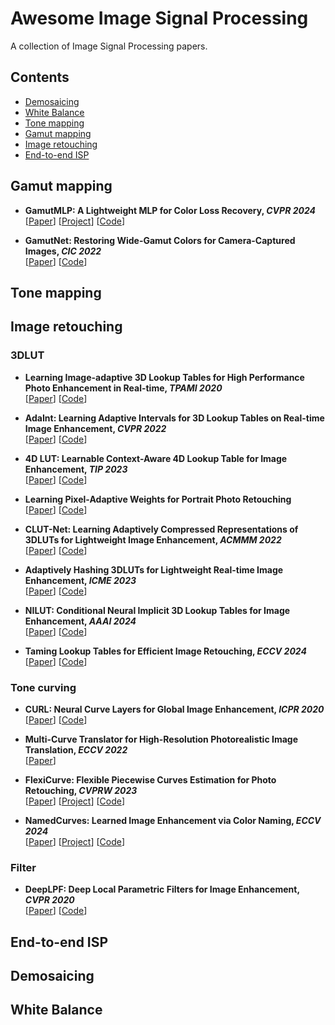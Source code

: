 <!-- The superlink doesn't support uppercases -->
# Awesome Image Signal Processing

A collection of Image Signal Processing papers.

## Contents

- [Demosaicing](#Demosaicing)
- [White Balance](#White-balanc)
- [Tone mapping](#Tone-mapping)
- [Gamut mapping](#Gamut-mapping)
- [Image retouching](#Image-retouching)
- [End-to-end ISP](#End-to-end-ISP)


 <!-- Template: - **Title, *TPAMI 2020***\
[[Paper]()]
[[Project]()]
[[Code]()]--> 

## Gamut mapping

- **GamutMLP: A Lightweight MLP for Color Loss Recovery, *CVPR 2024*** \
[[Paper](https://arxiv.org/abs/2304.11743)]
[[Project](https://gamut-mlp.github.io/)]
[[Code](https://github.com/hminle/gamut-mlp)]

- **GamutNet: Restoring Wide-Gamut Colors for Camera-Captured Images, *CIC 2022*** \
[[Paper](https://library.imaging.org/admin/apis/public/api/ist/website/downloadArticle/cic/29/1/art00003)]
[[Code](https://github.com/gamut-mapping/GamutNet)]


## Tone mapping


## Image retouching

### 3DLUT

- **Learning Image-adaptive 3D Lookup Tables for High Performance Photo Enhancement in Real-time, *TPAMI 2020*** \
[[Paper](https://arxiv.org/abs/2009.14468)]
[[Code](https://github.com/HuiZeng/Image-Adaptive-3DLUT)]

- **AdaInt: Learning Adaptive Intervals for 3D Lookup Tables on Real-time Image Enhancement, *CVPR 2022*** \
[[Paper](https://arxiv.org/abs/2204.13983)]
[[Code](https://github.com/ImCharlesY/AdaInt)]

- **4D LUT: Learnable Context-Aware 4D Lookup Table for Image Enhancement, *TIP 2023*** \
[[Paper](https://arxiv.org/abs/2209.01749)]
[[Code](https://github.com/ChengxuLiu/4DLUT)]

- **Learning Pixel-Adaptive Weights for Portrait Photo Retouching** \
[[Paper](https://arxiv.org/abs/2112.03536)]
[[Code](https://github.com/CodeMonsterPHD/PWA)]

- **CLUT-Net: Learning Adaptively Compressed Representations of 3DLUTs for Lightweight Image Enhancement, *ACMMM 2022*** \
[[Paper](https://dl.acm.org/doi/10.1145/3503161.3547879)]
[[Code](https://github.com/Xian-Bei/CLUT)]

- **Adaptively Hashing 3DLUTs for Lightweight Real-time Image Enhancement, *ICME 2023*** \
[[Paper](https://ieeexplore.ieee.org/document/10220002)]
[[Code](https://github.com/Xian-Bei/CLUT)]

- **NILUT: Conditional Neural Implicit 3D Lookup Tables for Image Enhancement, *AAAI 2024*** \
[[Paper](https://arxiv.org/pdf/2306.11920)]
[[Code](https://github.com/mv-lab/nilut)]

- **Taming Lookup Tables for Efficient Image Retouching, *ECCV 2024*** \
[[Paper](https://arxiv.org/abs/2403.19238)]
[[Code](https://github.com/Stephen0808/ICELUT)]


### Tone curving

- **CURL: Neural Curve Layers for Global Image Enhancement, *ICPR 2020***\
[[Paper](https://arxiv.org/abs/1911.13175)]
[[Code](https://github.com/sjmoran/CURL)]

- **Multi-Curve Translator for High-Resolution Photorealistic Image Translation, *ECCV 2022***\
[[Paper](https://arxiv.org/abs/2203.07756)]


- **FlexiCurve: Flexible Piecewise Curves Estimation for Photo Retouching, *CVPRW 2023***\
[[Paper](https://openaccess.thecvf.com/content/CVPR2023W/NTIRE/papers/Li_FlexiCurve_Flexible_Piecewise_Curves_Estimation_for_Photo_Retouching_CVPRW_2023_paper.pdf)]
[[Project](https://li-chongyi.github.io/FlexiCurve/)]
[[Code]()]

- **NamedCurves: Learned Image Enhancement via Color Naming, *ECCV 2024***\
[[Paper](https://arxiv.org/pdf/2407.09892)]
[[Project](https://namedcurves.github.io/)]
[[Code](https://github.com/davidserra9/namedcurves)]


### Filter

- **DeepLPF: Deep Local Parametric Filters for Image Enhancement, *CVPR 2020***\
[[Paper](https://arxiv.org/pdf/2003.13985)]
[[Code](https://github.com/sjmoran/DeepLPF)]

## End-to-end ISP

## Demosaicing

## White Balance








